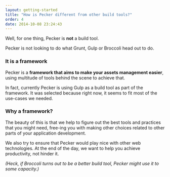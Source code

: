 ```yaml
---
layout: getting-started
title: "How is Pecker different from other build tools?"
order: 4
date: 2014-10-08 23:24:43
---
```

Well, for one thing, Pecker is **not** a build tool.

Pecker is not looking to do what Grunt, Gulp or Broccoli head out to do. 

### It is a framework
Pecker is a **framework that aims to make your assets management easier**, using multitude of tools behind the scene to achieve that.

In fact, currently Pecker is using Gulp as a build tool as part of the framework. It was selected because right now, it seems to fit most of the use-cases we needed.

### Why a framework?
The beauty of this is that we help to figure out the best tools and practices that you might need, free-ing you with making other choices related to other parts of your application development.

We also try to ensure that Pecker would play nice with other web technologies. At the end of the day, we want to help you achieve productivity, not hinder it.

*(Heck, if Broccoli turns out to be a better build tool, Pecker might use it to some capacity.)*
